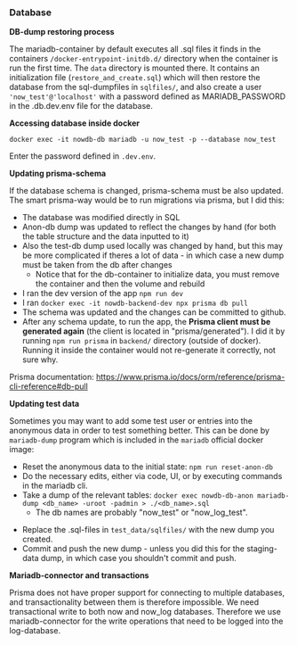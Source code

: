 ### Database

**DB-dump restoring process**

The mariadb-container by default executes all .sql files it finds in the containers `/docker-entrypoint-initdb.d/` directory when the container is run the first time. The `data` directory is mounted there. It contains an initialization file (`restore_and_create.sql`) which will then restore the database from the sql-dumpfiles in `sqlfiles/`, and also create a user `'now_test'@'localhost'` with a password defined as MARIADB_PASSWORD in the .db.dev.env file for the database.

**Accessing database inside docker**

`docker exec -it nowdb-db mariadb -u now_test -p --database now_test`

Enter the password defined in `.dev.env`.

**Updating prisma-schema**

If the database schema is changed, prisma-schema must be also updated. The smart prisma-way would be to run migrations via prisma, but I did this:

- The database was modified directly in SQL
- Anon-db dump was updated to reflect the changes by hand (for both the table structure and the data inputted to it)
- Also the test-db dump used locally was changed by hand, but this may be more complicated if theres a lot of data - in which case a new dump must be taken from the db after changes
  - Notice that for the db-container to initialize data, you must remove the container and then the volume and rebuild
- I ran the dev version of the app `npm run dev`
- I ran `docker exec -it nowdb-backend-dev npx prisma db pull`
- The schema was updated and the changes can be committed to github.
- After any schema update, to run the app, the **Prisma client must be generated again** (the client is located in "prisma/generated"). I did it by running `npm run prisma` in `backend/` directory (outside of docker). Running it inside the container would not re-generate it correctly, not sure why.

Prisma documentation: https://www.prisma.io/docs/orm/reference/prisma-cli-reference#db-pull

**Updating test data**

Sometimes you may want to add some test user or entries into the anonymous data in order to test something better. This can be done by `mariadb-dump` program which is included in the `mariadb` official docker image:

- Reset the anonymous data to the initial state: `npm run reset-anon-db`
- Do the necessary edits, either via code, UI, or by executing commands in the mariadb cli.
- Take a dump of the relevant tables: `docker exec nowdb-db-anon mariadb-dump <db_name> -uroot -padmin > ./<db_name>.sql`
  - The db names are probably "now_test" or "now_log_test".

* Replace the .sql-files in `test_data/sqlfiles/` with the new dump you created.
* Commit and push the new dump - unless you did this for the staging-data dump, in which case you shouldn't commit and push.

**Mariadb-connector and transactions**

Prisma does not have proper support for connecting to multiple databases, and transactionality between them is therefore impossible. We need transactional write to both now and now_log databases. Therefore we use mariadb-connector for the write operations that need to be logged into the log-database.
